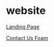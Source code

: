 # website

[Landing Page](https://mutayyab01.github.io/website/landing-page/)


[Contact Us Foam](https://mutayyab01.github.io/website/contact)
